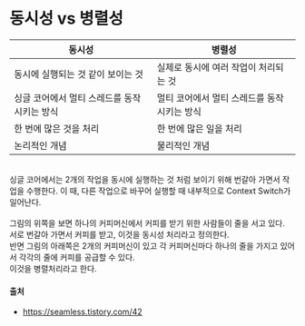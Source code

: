# 동시성 vs 병렬성

| 동시성                                      | 병렬성                                      |
| ------------------------------------------- | ------------------------------------------- |
| 동시에 실행되는 것 같이 보이는 것           | 실제로 동시에 여러 작업이 처리되는 것       |
| 싱글 코어에서 멀티 스레드를 동작시키는 방식 | 멀티 코어에서 멀티 스레드를 동작시키는 방식 |
| 한 번에 많은 것을 처리                      | 한 번에 많은 일을 처리                      |
| 논리적인 개념                               | 물리적인 개념                               |

<br>
싱글 코어에서는 2개의 작업을 동시에 실행하는 것 처럼 보이기 위해 번갈아 가면서 작업을 수행한다. 이 때, 다른 작업으로 바꾸어 실행할 때 내부적으로 Context Switch가 일어난다.<br><br>
그림의 위쪽을 보면 하나의 커피머신에서 커피를 받기 위한 사람들이 줄을 서고 있다.<br> 서로 번갈아 가면서 커피를 받고, 이것을 동시성 처리라고 정의한다.<br> 반면 그림의 아래쪽은 2개의 커피머신이 있고 각 커피머신마다 하나의 줄을 가지고 있어서 각각의 줄에 커피를 공급할 수 있다.<br> 이것을 병렬처리라고 한다.<br>

#### 출처

- https://seamless.tistory.com/42
